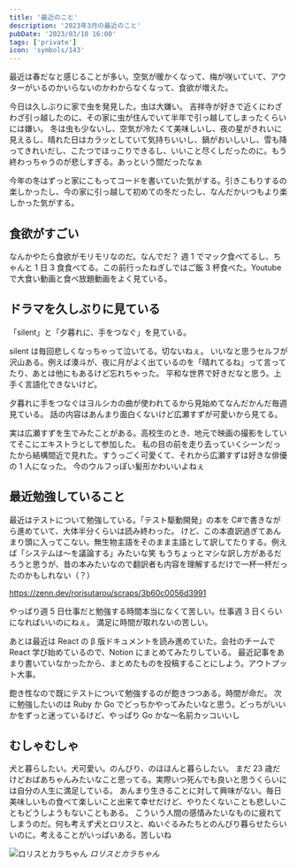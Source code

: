 ```yaml
---
title: '最近のこと'
description: '2023年3月の最近のこと'
pubDate: '2023/03/10 16:00'
tags: ['private']
icon: 'symbols/143'
---
```


最近は春だなと感じることが多い。空気が暖かくなって、梅が咲いていて、アウターがいるのかいらないのかわからなくなって、食欲が増えた。

今日は久しぶりに家で虫を発見した。虫は大嫌い。
吉祥寺が好きで近くにわざわざ引っ越したのに、その家に虫が住んでいて半年で引っ越してしまったくらいには嫌い。
冬は虫も少ないし、空気が冷たくて美味しいし、夜の星がきれいに見えるし、晴れた日はカラッとしていて気持ちいいし、鍋がおいしいし、雪も降ってきれいだし、こたつでほっこりできるし、いいこと尽くしだったのに。もう終わっちゃうのが悲しすぎる。あっという間だったなぁ

今年の冬はずっと家にこもってコードを書いていた気がする。引きこもりするの楽しかったし、今の家に引っ越して初めての冬だったし、なんだかいつもより楽しかった気がする。

## 食欲がすごい

なんかやたら食欲がモリモリなのだ。なんでだ？
週 1 でマック食べてるし、ちゃんと 1 日 3 食食べてる。この前行ったねぎしではご飯 3 杯食べた。Youtube で大食い動画と食べ放題動画をよく見ている。

## ドラマを久しぶりに見ている

「silent」と「夕暮れに、手をつなぐ」を見ている。

silent は毎回悲しくなっちゃって泣いてる。切ないねぇ。
いいなと思うセルフが沢山ある。例えば湊斗が、夜に月がよく出ているのを「晴れてるね」って言ってたり、あとは他にもあるけど忘れちゃった。
平和な世界で好きだなと思う。上手く言語化できないけど。

夕暮れに手をつなぐはヨルシカの曲が使われてるから見始めてなんだかんだ毎週見ている。
話の内容はあんまり面白くないけど広瀬すずが可愛いから見てる。

実は広瀬すずを生でみたことがある。高校生のとき、地元で映画の撮影をしていてそこにエキストラとして参加した。
私の目の前を走り去っていくシーンだったから結構間近で見れた。すうっごく可愛くて、それから広瀬すずは好きな俳優の 1 人になった。
今のウルフっぽい髪形かわいいよねぇ

## 最近勉強していること

最近はテストについて勉強している。「テスト駆動開発」の本を C#で書きながら進めていて、大体半分くらいは読み終わった。
けど、この本直訳過ぎてあんまり頭に入ってこない。無生物主語をそのまま主語として訳してたりする。例えば「システムは～を議論する」みたいな笑
もうちょっとマシな訳し方があるだろうと思うが、昔の本みたいなので翻訳者も内容を理解するだけで一杯一杯だったのかもしれない（？）

https://zenn.dev/rorisutarou/scraps/3b60c0056d3991

やっぱり週 5 日仕事だと勉強する時間本当になくて苦しい。仕事週 3 日くらいになればいいのにねぇ。
満足に時間が取れないの苦しい。

あとは最近は React の β 版ドキュメントを読み進めていた。会社のチームで React 学び始めているので、Notion にまとめてみたりしている。
最近記事をあまり書いていなかったから、まとめたものを投稿することにしよう。アウトプット大事。

飽き性なので既にテストについて勉強するのが飽きつつある。時間が命だ。
次に勉強したいのは Ruby か Go でどっちかやってみたいなと思う。どっちがいいかをずっと迷っているけど、やっぱり Go かな～名前カッコいいし

## むしゃむしゃ

犬と暮らしたい。犬可愛い。のんびり、のほほんと暮らしたい。
まだ 23 歳だけどおばあちゃんみたいなこと思ってる。実際いつ死んでも良いと思うくらいには自分の人生に満足している。
あんまり生きることに対して興味がない。毎日美味しいもの食べて楽しいこと出来て幸せだけど、やりたくないことも悲しいこともどうしようもないこともある。
こういう人間の感情みたいなものに疲れてしまうのだ。何も考えず犬とロリスと、ぬいぐるみたちとのんびり暮らせたらいいのに。考えることがいっぱいある。苦しいね

![ロリスとカラちゃん](https://images.site.yajihum.dev/images/2023/03/20230310/rorisutokara.JPG)
_ロリスとカラちゃん_
